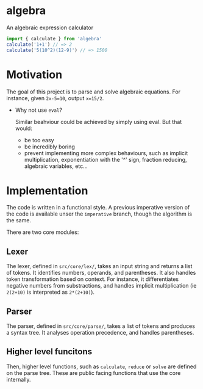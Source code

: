 # algebra
An algebraic expression calculator
```js
import { calculate } from 'algebra'
calculate('1+1') // => 2
calculate('5(10^2)(12-9)') // => 1500
```
# Motivation
The goal of this project is to parse and solve algebraic equations.
For instance, given `2x-5=10`, output `x=15/2`.

- Why not use `eval`?

  Similar beahviour could be achieved by simply using eval. But that would:
  - be too easy
  - be incredibly boring
  - prevent implementing more complex behaviours, such as implicit multiplication, exponentiation with the '^' sign, fraction reducing, algebraic variables, etc...

# Implementation
The code is written in a functional style. A previous imperative version of the code is available unser the `imperative` branch, though the algorithm is the same.

There are two core modules:

## Lexer
The lexer, defined in `src/core/lex/`, takes an input string and returns a list of tokens.
It identifies numbers, operands, and parentheses.
It also handles token transformation based on context. For instance, it differentiates negative numbers from substractions, and handles implicit multiplication (ie `2(2+10)` is interpreted as `2*(2+10)`).

## Parser
The parser, defined in `src/core/parse/`, takes a list of tokens and produces a syntax tree.
It analyses operation precedence, and handles parentheses.

## Higher level funcitons
Then, higher level functions, such as `calculate`, `reduce` or `solve` are defined on the parse tree. These are public facing functions that use the core internally.
